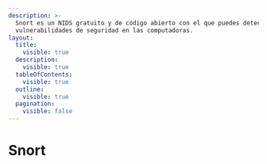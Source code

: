 ```yaml
---
description: >-
  Snort es un NIDS gratuito y de código abierto con el que puedes detectar
  vulnerabilidades de seguridad en las computadoras.
layout:
  title:
    visible: true
  description:
    visible: true
  tableOfContents:
    visible: true
  outline:
    visible: true
  pagination:
    visible: false
---
```


# Snort

